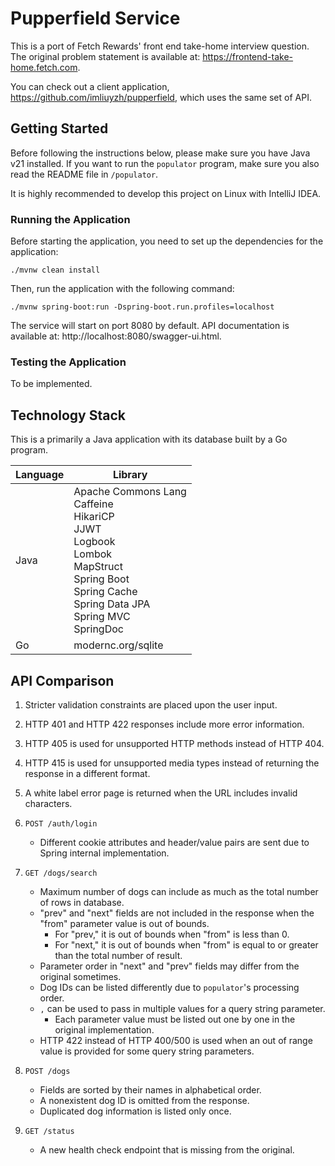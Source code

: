 # Pupperfield Service

This is a port of Fetch Rewards' front end take-home interview question.
The original problem statement is available at: https://frontend-take-home.fetch.com.

You can check out a client application, https://github.com/imliuyzh/pupperfield,
which uses the same set of API.

## Getting Started

Before following the instructions below, please make sure you have Java v21 installed. If you want
to run the `populator` program, make sure you also read the README file in `/populator`.

It is highly recommended to develop this project on Linux with IntelliJ IDEA. 

### Running the Application

Before starting the application, you need to set up the dependencies for the application:

```
./mvnw clean install
```

Then, run the application with the following command:

```
./mvnw spring-boot:run -Dspring-boot.run.profiles=localhost
```

The service will start on port 8080 by default. API documentation is available at: http://localhost:8080/swagger-ui.html.

### Testing the Application

To be implemented.

## Technology Stack

This is a primarily a Java application with its database built by a Go program.

| Language | Library                                                                                                                                                                                  |
|----------|------------------------------------------------------------------------------------------------------------------------------------------------------------------------------------------|
| Java     | Apache Commons Lang <br> Caffeine <br> HikariCP <br> JJWT <br> Logbook <br> Lombok <br> MapStruct <br> Spring Boot <br> Spring Cache <br> Spring Data JPA <br> Spring MVC <br> SpringDoc |
| Go       | modernc.org/sqlite                                                                                                                                                                       |

## API Comparison

1. Stricter validation constraints are placed upon the user input. 
2. HTTP 401 and HTTP 422 responses include more error information.
3. HTTP 405 is used for unsupported HTTP methods instead of HTTP 404.
4. HTTP 415 is used for unsupported media types instead of returning the response in a different format.
5. A white label error page is returned when the URL includes invalid characters.

6. `POST /auth/login`
   - Different cookie attributes and header/value pairs are sent due to Spring internal implementation.

7. `GET /dogs/search`
   - Maximum number of dogs can include as much as the total number of rows in database.
   - "prev" and "next" fields are not included in the response when the "from" parameter value is out of bounds.
     - For "prev," it is out of bounds when "from" is less than 0.
     - For "next," it is out of bounds when "from" is equal to or greater than the total number of result.
   - Parameter order in "next" and "prev" fields may differ from the original sometimes.
   - Dog IDs can be listed differently due to `populator`'s processing order.
   - `,` can be used to pass in multiple values for a query string parameter.
     - Each parameter value must be listed out one by one in the original implementation. 
   - HTTP 422 instead of HTTP 400/500 is used when an out of range value is provided for some query string parameters.

8. `POST /dogs`
   - Fields are sorted by their names in alphabetical order.
   - A nonexistent dog ID is omitted from the response.
   - Duplicated dog information is listed only once.

9. `GET /status`
   - A new health check endpoint that is missing from the original.
